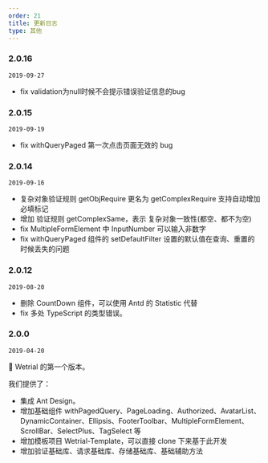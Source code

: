 ```yaml
---
order: 21
title: 更新日志
type: 其他
---
```


### 2.0.16

`2019-09-27`

- fix validation为null时候不会提示错误验证信息的bug

### 2.0.15

`2019-09-19`

- fix withQueryPaged 第一次点击页面无效的 bug

### 2.0.14

`2019-09-16`

- 复杂对象验证规则 getObjRequire 更名为 getComplexRequire 支持自动增加必填标记
- 增加 验证规则 getComplexSame，表示 复杂对象一致性(都空、都不为空)
- fix MultipleFormElement 中 InputNumber 可以输入非数字
- fix withQueryPaged 组件的 setDefaultFilter 设置的默认值在查询、重置的时候丢失的问题

### 2.0.12

`2019-08-20`

- 删除 CountDown 组件，可以使用 Antd 的 Statistic 代替
- fix 多处 TypeScript 的类型错误。

### 2.0.0

`2019-04-20`

💎 Wetrial 的第一个版本。

我们提供了：

- 集成 Ant Design。
- 增加基础组件 withPagedQuery、PageLoading、Authorized、AvatarList、DynamicContainer、Ellipsis、FooterToolbar、MultipleFormElement、ScrollBar、SelectPlus、TagSelect 等
- 增加模板项目 Wetrial-Template，可以直接 clone 下来基于此开发
- 增加验证基础库、请求基础库、存储基础库、基础辅助方法
